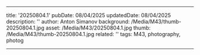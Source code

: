 ---

title: '20250804.1'
pubDate: 08/04/2025
updatedDate: 08/04/2025
description: ''
author: Anton Simanov
background: /Media/M43/thumb-20250804.1.jpg
asset: /Media/M43/20250804.1.jpg
thumb: /Media/M43/thumb-20250804.1.jpg
related: ''
tags: M43, photography, photog

---